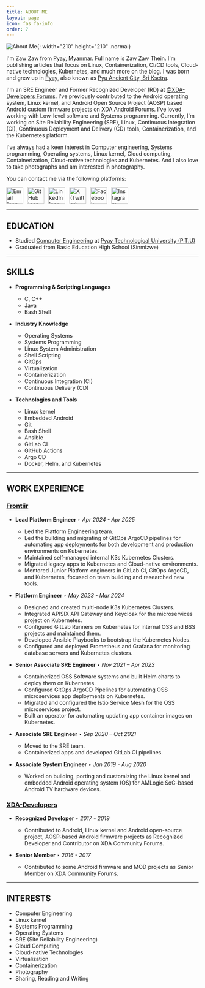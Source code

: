 ```yaml
---
title: ABOUT ME
layout: page
icon: fas fa-info
order: 7
---
```


![About Me](https://i.postimg.cc/GtmcpymP/zawzaw-round-img.png){: width="210" height="210" .normal}

I'm Zaw Zaw from [Pyay, Myanmar](https://en.wikipedia.org/wiki/Pyay). Full name is Zaw Zaw Thein. I'm publishing articles that focus on Linux, Containerization, CI/CD tools, Cloud-native technologies, Kubernetes, and much more on the blog. I was born and grew up in [Pyay](https://en.wikipedia.org/wiki/Pyay), also known as [Pyu Ancient City, Sri Ksetra](https://en.wikipedia.org/wiki/Pyu_city-states#Sri_Ksetra).

I'm an SRE Engineer and Former Recognized Developer (RD) at [@XDA-Developers Forums](https://forum.xda-developers.com). I've previously contributed to the Android operating system, Linux kernel, and Android Open Source Project (AOSP) based Android custom firmware projects on XDA Android Forums. I've loved working with Low-level software and Systems programming. Currently, I'm working on Site Reliability Engineering (SRE), Linux, Continuous Integration (CI), Continuous Deployment and Delivery (CD) tools, Containerization, and the Kubernetes platform.

I've always had a keen interest in Computer engineering, Systems programming, Operating systems, Linux kernel, Cloud computing, Containerization, Cloud-native technologies and Kubernetes. And I also love to take photographs and am interested in photography.

You can contact me via the following platforms:

<div style="display: flex; gap: 11px;">
<a href="mailto:zawzthein@outlook.com">
  <img src="https://cdn0.iconfinder.com/data/icons/social-circle-3/72/Email-256.png" alt="Email Icon" style="width: 44px; height: 44px;">
</a>

<a href="https://github.com/zawzaww">
  <img src="https://cdn1.iconfinder.com/data/icons/logotypes/32/github-256.png" alt="GitHub Icon" style="width: 44px; height: 44px;">
</a>

<a href="https://www.linkedin.com/in/zawzaww">
  <img src="https://cdn1.iconfinder.com/data/icons/logotypes/32/circle-linkedin-256.png" alt="LinkedIn Icon" style="width: 44px; height: 44px;">
</a>

<a href="https://x.com/zawzaw_me">
  <img src="https://cdn2.iconfinder.com/data/icons/threads-by-instagram/24/x-logo-twitter-new-brand-256.png" alt="X (Twitter) Icon" style="width: 44px; height: 44px;">
</a>

<a href="https://www.facebook.com/zawzaww.me">
  <img src="https://cdn2.iconfinder.com/data/icons/social-media-2285/512/1_Facebook_colored_svg_copy-256.png" alt="Facebook Icon" style="width: 44px; height: 44px;">
</a>

<a href="https://www.instagram.com/zawzaw.me">
  <img src="https://cdn3.iconfinder.com/data/icons/2018-social-media-logotypes/1000/2018_social_media_popular_app_logo_instagram-256.png" alt="Instagram Icon" style="width: 44px; height: 44px;">
</a>
</div>

---

## EDUCATION

- Studied [Computer Engineering](https://en.wikipedia.org/wiki/Computer_engineering) at [Pyay Technological University (P.T.U)](https://en.wikipedia.org/wiki/Pyay_Technological_University)
- Graduated from Basic Education High School (Sinmizwe)

---

## SKILLS

- **Programming & Scripting Languages**
    - C, C++
    - Java
    - Bash Shell

- **Industry Knowledge**
    - Operating Systems
    - Systems Programming
    - Linux System Administration
    - Shell Scripting
    - GitOps
    - Virtualization
    - Containerization
    - Continuous Integration (CI)
    - Continuous Delivery (CD)

- **Technologies and Tools**
    - Linux kernel
    - Embedded Android
    - Git
    - Bash Shell
    - Ansible
    - GitLab CI
    - GitHub Actions
    - Argo CD
    - Docker, Helm, and Kubernetes

---

## WORK EXPERIENCE

### [Frontiir](https://www.linkedin.com/company/frontiir)
   - **Lead Platform Engineer** ‣ *Apr 2024 - Apr 2025*
      - Led the Platform Engineering team.
      - Led the building and migrating of GitOps ArgoCD pipelines for automating app deployments for both development and production environments on Kubernetes.
      - Maintained self-managed internal K3s Kubernetes Clusters.
      - Migrated legacy apps to Kubernetes and Cloud-native environments.
      - Mentored Junior Platform engineers in GitLab CI, GitOps ArgoCD, and Kubernetes, focused on team building and researched new tools.

   - **Platform Engineer** ‣ *May 2023 - Mar 2024*
      - Designed and created multi-node K3s Kubernetes Clusters.
      - Integrated APISIX API Gateway and Keycloak for the microservices project on Kubernetes.
      - Configured GitLab Runners on Kubernetes for internal OSS and BSS projects and maintained them.
      - Developed Ansible Playbooks to bootstrap the Kubernetes Nodes.
      - Configured and deployed Prometheus and Grafana for monitoring database servers and Kubernetes clusters.

   - **Senior Associate SRE Engineer** ‣ *Nov 2021 – Apr 2023*
      - Containerized OSS Software systems and built Helm charts to deploy them on Kubernetes.
      - Configured GitOps ArgoCD Pipelines for automating OSS microservices app deployments on Kubernetes.
      - Migrated and configured the Istio Service Mesh for the OSS microservices project.
      - Built an operator for automating updating app container images on Kubernetes.

   - **Associate SRE Engineer** ‣ *Sep 2020 – Oct 2021*
      - Moved to the SRE team.
      - Containerized apps and developed GitLab CI pipelines.

   - **Associate System Engineer** ‣ *Jan 2019 - Aug 2020*
      - Worked on building, porting and customizing the Linux kernel and embedded Android operating system (OS) for AMLogic SoC-based Android TV hardware devices.

### [XDA-Developers](https://www.linkedin.com/company/xda-developers)
  - **Recognized Developer** ‣ *2017 - 2019*
      - Contributed to Android, Linux kernel and Android open-source project, AOSP-based Android firmware projects as Recognized Developer and Contributor on XDA Community Forums.

  - **Senior Member** ‣ *2016 - 2017*
      - Contributed to some Android firmware and MOD projects as Senior Member on XDA Community Forums.

---

## INTERESTS

 - Computer Engineering
 - Linux kernel
 - Systems Programming
 - Operating Systems
 - SRE (Site Reliability Engineering)
 - Cloud Computing
 - Cloud-native Technologies
 - Virtualization
 - Containerization
 - Photography
 - Sharing, Reading and Writing

